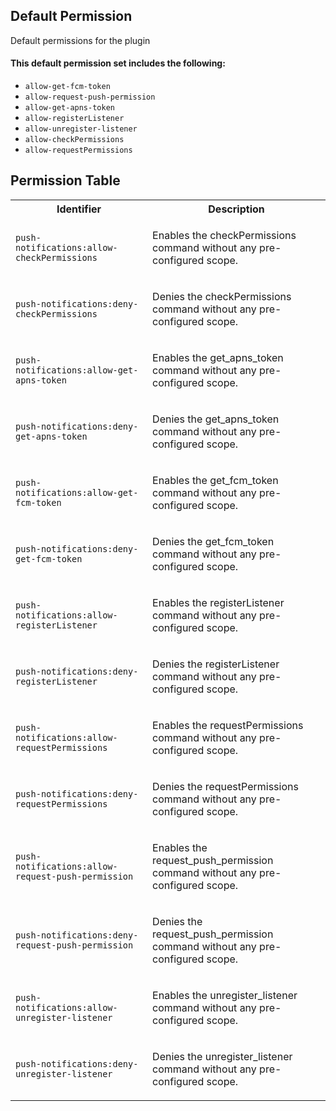 ## Default Permission

Default permissions for the plugin

#### This default permission set includes the following:

- `allow-get-fcm-token`
- `allow-request-push-permission`
- `allow-get-apns-token`
- `allow-registerListener`
- `allow-unregister-listener`
- `allow-checkPermissions`
- `allow-requestPermissions`

## Permission Table

<table>
<tr>
<th>Identifier</th>
<th>Description</th>
</tr>


<tr>
<td>

`push-notifications:allow-checkPermissions`

</td>
<td>

Enables the checkPermissions command without any pre-configured scope.

</td>
</tr>

<tr>
<td>

`push-notifications:deny-checkPermissions`

</td>
<td>

Denies the checkPermissions command without any pre-configured scope.

</td>
</tr>

<tr>
<td>

`push-notifications:allow-get-apns-token`

</td>
<td>

Enables the get_apns_token command without any pre-configured scope.

</td>
</tr>

<tr>
<td>

`push-notifications:deny-get-apns-token`

</td>
<td>

Denies the get_apns_token command without any pre-configured scope.

</td>
</tr>

<tr>
<td>

`push-notifications:allow-get-fcm-token`

</td>
<td>

Enables the get_fcm_token command without any pre-configured scope.

</td>
</tr>

<tr>
<td>

`push-notifications:deny-get-fcm-token`

</td>
<td>

Denies the get_fcm_token command without any pre-configured scope.

</td>
</tr>

<tr>
<td>

`push-notifications:allow-registerListener`

</td>
<td>

Enables the registerListener command without any pre-configured scope.

</td>
</tr>

<tr>
<td>

`push-notifications:deny-registerListener`

</td>
<td>

Denies the registerListener command without any pre-configured scope.

</td>
</tr>

<tr>
<td>

`push-notifications:allow-requestPermissions`

</td>
<td>

Enables the requestPermissions command without any pre-configured scope.

</td>
</tr>

<tr>
<td>

`push-notifications:deny-requestPermissions`

</td>
<td>

Denies the requestPermissions command without any pre-configured scope.

</td>
</tr>

<tr>
<td>

`push-notifications:allow-request-push-permission`

</td>
<td>

Enables the request_push_permission command without any pre-configured scope.

</td>
</tr>

<tr>
<td>

`push-notifications:deny-request-push-permission`

</td>
<td>

Denies the request_push_permission command without any pre-configured scope.

</td>
</tr>

<tr>
<td>

`push-notifications:allow-unregister-listener`

</td>
<td>

Enables the unregister_listener command without any pre-configured scope.

</td>
</tr>

<tr>
<td>

`push-notifications:deny-unregister-listener`

</td>
<td>

Denies the unregister_listener command without any pre-configured scope.

</td>
</tr>
</table>
